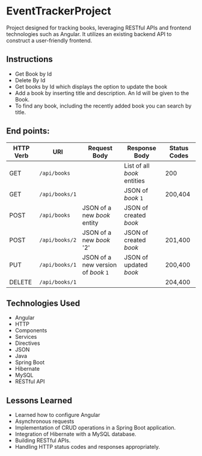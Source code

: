 # EventTrackerProject

Project designed for tracking books, leveraging RESTful APIs and frontend technologies such as Angular. It utilizes an existing backend API to construct a user-friendly frontend. 

## Instructions
- Get Book by Id
- Delete By Id
- Get books by Id which displays the option to update the book
- Add a book by inserting title and description. An Id will be given to the Book.
- To find any book, including the recently added book you can search by title.

## End points:

| HTTP Verb | URI               | Request Body | Response Body | Status Codes |
|-----------|-------------------|--------------|---------------|---------|
| GET       | `/api/books`      |              | List of all _book_ entities | 200 |
| GET       | `/api/books/1`   |              | JSON of _book_ `1` | 200,404 |
| POST      | `/api/books`      | JSON of a new _book_ entity  | JSON of created _book_ |  |
| POST      | `/api/books/2`      | JSON of a new _book_ '2'  | JSON of created _book_ | 201,400 |
| PUT       | `/api/books/1`   | JSON of a new version of _book_ `1`| JSON of updated _book_ | 200,400 |
| DELETE    | `/api/books/1`   |              |               | 204,400|


## Technologies Used

- Angular
- HTTP
- Components
- Services
- Directives
- JSON
- Java
- Spring Boot
- Hibernate
- MySQL
- RESTful API

## Lessons Learned
- Learned how to configure Angular
- Asynchronous requests
- Implementation of CRUD operations in a Spring Boot application.
- Integration of Hibernate with a MySQL database.
- Building RESTful APIs.
- Handling HTTP status codes and responses appropriately.
